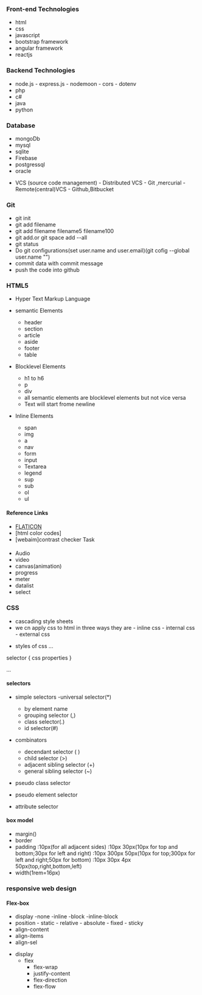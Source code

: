 ###  Front-end Technologies
 
- html
- css
- javascript
- bootstrap framework
- angular framework
- reactjs

### Backend Technologies
  
- node.js
       - express.js
       - nodemoon
       - cors
       - dotenv
- php
- c#
- java
- python

### Database

- mongoDb
- mysql
- sqlite
- Firebase
- postgressql
- oracle

+ VCS (source code management)
        - Distributed VCS 
            - Git ,mercurial
        - Remote(central)VCS
           - Github,Bitbucket


###   Git

- git init
- git add filename
- git add filename filename5 filename100
- git add.or git space add --all
- git status   
- Do git configurations(set user.name and user.email)(git cofig --global user.name "<user name>")            
- commit data with commit message
- push the code into github


### HTML5

- Hyper Text Markup Language
- semantic Elements
     - header
     - section
     - article
     - aside
     - footer
     - table

- Blocklevel Elements
     - h1 to h6
     - p
     - div
     - all semantic elements are blocklevel elements but not vice versa
     - Text will start frome newline

- Inline Elements
     - span
     - img
     - a
     - nav
     - form
     - input
     - Textarea
     - legend
     - sup
     - sub
     - ol
     - ul

#### Reference Links
- [FLATICON](https//www.flaticon.com)  
- [html color codes]  
- [webaim]contrast checker
Task
####

- Audio
- video
- canvas(animation)
- progress
- meter
- datalist
- select



### CSS

- cascading style sheets
- we cn apply css to html in three ways they are
        - inline css
        - internal css
        - external css

 + styles of css
 ...

  selector {
       css properties
  }       

 ...


 ####  selectors

 + simple selectors
      -universal selector(*)
      - by element name
      - grouping selector (,)
      - class selector(.)
      - id selector(#)

+ combinators 
   + decendant selector ( )
   + child selector (>)
   + adjacent sibling selector (+)
   + general sibling selector (~)
+ pseudo class selector
+ pseudo element selector
+ attribute selector

#### box model

+ margin()
+ border
+ padding :10px(for all adjacent sides)
          :10px 30px(10px for top and bottom;30px for left and right)
          :10px 300px 50px(10px for top;300px for left and right;50px for bottom)
          :10px 30px 4px 50px(top,right,bottom,left)
+ width(1rem=16px)

### responsive web design

#### Flex-box

+ display
     -none
     -inline
     -block
     -inline-block
+ position
      - static
      - relative
      - absolute
      - fixed
      - sticky
+ align-content
+ align-items
+ align-sel

- display
     - flex
         - flex-wrap
         - justify-content
         - flex-direction
         - flex-flow